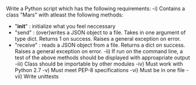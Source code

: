 Write a Python script which has the following requirements:
-i) Contains a class "Mars" with atleast the following methods:
- "__init__" : initialize what you feel neccessary
- "send" : (over)writes a JSON object to a file. Takes in one argument of type dict. Returns 1 on success. Raises a general exception on error.
- "receive" : reads a JSON object from a file. Returns a dict on success. Raises a general exception on error.
-ii) If run on the command line, a test of the above methods should be displayed with approapriate
output
-iii) Class should be importable by other modules
-iv) Must work with Python 2.7
-v) Must meet PEP-8 specifications
-vi) Must be in one file
-vii) Write unittests